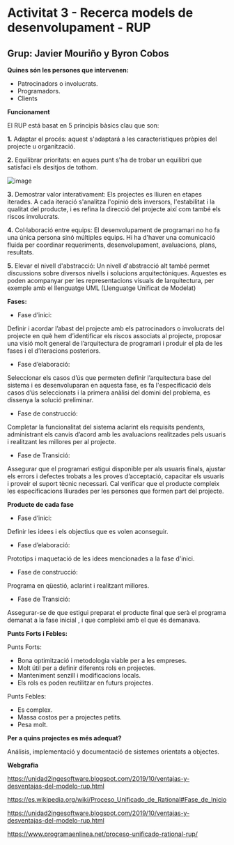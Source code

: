 # Activitat 3 - Recerca models de desenvolupament - RUP

## Grup: Javier Mouriño y Byron Cobos

**Quines són les persones que intervenen:**

- Patrocinadors o involucrats.
- Programadors.
- Clients

**Funcionament**

El RUP está basat en 5 principis bàsics clau que son:

**1.** Adaptar el procés: aquest s'adaptará a les característiques pròpies del projecte u organització.

**2.** Equilibrar prioritats: en aques punt s'ha de trobar un equilibri que satisfaci els desitjos de tothom.

![image](https://user-images.githubusercontent.com/113586156/200660209-37125070-25fa-4556-9bcc-b87d916753cf.png)

**3.** Demostrar valor interativament: Els projectes es lliuren en etapes iterades. A cada iteració s'analitza l'opinió dels inversors, l'estabilitat i la qualitat del producte, i es refina la direcció del projecte així com també els riscos involucrats.

**4.** Col·laboració entre equips: El desenvolupament de programari no ho fa una única persona sinó múltiples equips. Hi ha d'haver una comunicació fluida per coordinar requeriments, desenvolupament, avaluacions, plans, resultats.

**5.** Elevar el nivell d'abstracció: Un nivell d'abstracció alt també permet discussions sobre diversos nivells i solucions arquitectòniques. Aquestes es poden acompanyar per les representacions visuals de larquitectura, per exemple amb el llenguatge UML (Llenguatge Unificat de Modelat)

**Fases:**

- Fase d’inici:

Definir i acordar l’abast del projecte amb els patrocinadors o involucrats del projecte en què hem d’identificar els riscos associats al projecte, proposar una visió molt general de l’arquitectura de programari i produir el pla de les fases i el d’iteracions posteriors.

- Fase d’elaboració:

Seleccionar els casos d’ús que permeten definir l’arquitectura base del sistema i es desenvoluparan en aquesta fase, es fa l'especificació dels casos d’ús seleccionats i la primera anàlisi del domini del problema, es dissenya la solució preliminar.

- Fase de construcció:

Completar la funcionalitat del sistema aclarint els requisits pendents, administrant els canvis d’acord amb les avaluacions realitzades pels usuaris i realitzant les millores per al projecte.

- Fase de Transició:

Assegurar que el programari estigui disponible per als usuaris finals, ajustar els errors i defectes trobats a les proves d’acceptació, capacitar els usuaris i proveir el suport tècnic necessari. Cal verificar que el producte compleix les especificacions lliurades per les persones que formen part del projecte.

**Producte de cada fase**

- Fase d’inici:

Definir les idees i els objectius que es volen aconseguir.

- Fase d’elaboració:

Prototips i maquetació de les idees mencionades a la fase d'inici.

- Fase de construcció:

Programa en qüestió, aclarint i realitzant millores. 

- Fase de Transició:

Assegurar-se de que estigui preparat el producte final que serà el programa demanat a la fase inicial , i que compleixi amb el que és demanava.

**Punts Forts i Febles:**

Punts Forts:

- Bona optimització i metodologia viable per a les empreses.
- Molt útil per a definir diferents rols en projectes.
- Manteniment senzill i modificacions locals.
- Els rols es poden reutilitzar en futurs projectes.

Punts Febles:

- Es complex.
- Massa costos per a projectes petits.
- Pesa molt.

**Per a quins projectes es més adequat?**

Análisis, implementació y documentació de sistemes orientats a objectes.


**Webgrafia**

https://unidad2ingesoftware.blogspot.com/2019/10/ventajas-y-desventajas-del-modelo-rup.html

https://es.wikipedia.org/wiki/Proceso_Unificado_de_Rational#Fase_de_Inicio

https://unidad2ingesoftware.blogspot.com/2019/10/ventajas-y-desventajas-del-modelo-rup.html

https://www.programaenlinea.net/proceso-unificado-rational-rup/


